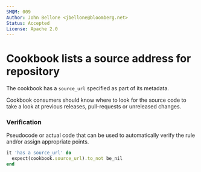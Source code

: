 ```yaml
---
SMQM: 009
Author: John Bellone <jbellone@bloomberg.net>
Status: Accepted
License: Apache 2.0
---
```


# Cookbook lists a source address for repository

The cookbook has a `source_url` specified as part of its metadata.

Cookbook consumers should know where to look for the source code to
take a look at previous releases, pull-requests or unreleased changes.

### Verification

Pseudocode or actual code that can be used to automatically verify the rule and/or assign appropriate points.

```ruby
it 'has a source_url' do
  expect(cookbook.source_url).to_not be_nil
end
```
